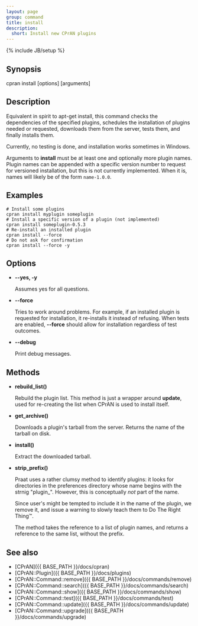 ```yaml
---
layout: page
group: command
title: install
description:
  short: Install new CPrAN plugins
---
```

{% include JB/setup %}

## Synopsis

cpran install \[options\] \[arguments\]

## Description

Equivalent in spirit to apt-get install, this command checks the dependencies
of the specified plugins, schedules the installation of plugins needed or
requested, downloads them from the server, tests them, and finally installs
them.

Currently, no testing is done, and installation works sometimes in Windows.

Arguments to **install** must be at least one and optionally more plugin names.
Plugin names can be appended with a specific version number to request for
versioned installation, but this is not currently implemented. When it is, names
will likely be of the form `name-1.0.0`.

## Examples

    # Install some plugins
    cpran install myplugin someplugin
    # Install a specific version of a plugin (not implemented)
    cpran install someplugin-0.5.3
    # Re-install an installed plugin
    cpran install --force
    # Do not ask for confirmation
    cpran install --force -y

## Options

- **--yes, -y**

    Assumes yes for all questions.

- **--force**

    Tries to work around problems. For example, if an installed plugin is requested
    for installation, it re-installs it instead of refusing. When tests are enabled,
    **--force** should allow for installation regardless of test outcomes.

- **--debug**

    Print debug messages.

## Methods

- **rebuild\_list()**

    Rebuild the plugin list. This method is just a wrapper around **update**, used
    for re-creating the list when CPrAN is used to install itself.

- **get\_archive()**

    Downloads a plugin's tarball from the server. Returns the name of the tarball on
    disk.

- **install()**

    Extract the downloaded tarball.

- **strip\_prefix()**

    Praat uses a rather clumsy method to identify plugins: it looks for directories
    in the preferences directory whose name begins with the strnig "plugin\_".
    However, this is conceptually _not_ part of the name.

    Since user's might be tempted to include it in the name of the plugin, we remove
    it, and issue a warning to slowly teach them to Do The Right Thing™.

    The method takes the reference to a list of plugin names, and returns a
    reference to the same list, without the prefix.

## See also

* [CPrAN]({{ BASE_PATH }}/docs/cpran)
* [CPrAN::Plugin]({{ BASE_PATH }}/docs/plugins)
* [CPrAN::Command::remove]({{ BASE_PATH }}/docs/commands/remove)
* [CPrAN::Command::search]({{ BASE_PATH }}/docs/commands/search)
* [CPrAN::Command::show]({{ BASE_PATH }}/docs/commands/show)
* [CPrAN::Command::test]({{ BASE_PATH }}/docs/commands/test)
* [CPrAN::Command::update]({{ BASE_PATH }}/docs/commands/update)
* [CPrAN::Command::upgrade]({{ BASE_PATH }}/docs/commands/upgrade)
